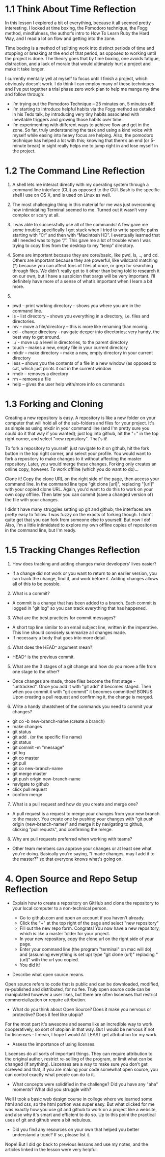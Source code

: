 # 1.1 Think About Time Reflection
In this lesson I explored a bit of everything, because it all seemed pretty interesting. I looked at time boxing, the Pomodoro technique, the Fogg method, mindfulness, the author’s intro to How To Learn Ruby the Hard Way, and I read a lot on flow and getting into the zone.

Time boxing is a method of splitting work into distinct periods of time and stopping or breaking at the end of that period, as opposed to working until the project is done. The theory goes that by time boxing, one avoids fatigue, distraction, and a lack of morale that would ultimately hurt a project and make it take longer.

I currently mentally yell at myself to focus until I finish a project, which obviously doesn’t work. I do think I can employ many of these techniques and I’ve put together a trial phase zero work plan to help me mange my time and follow through:
- I’m trying out the Pomodoro Technique – 25 minutes on, 5 minutes off.
- I’m starting to introduce helpful habits via the Fogg method as detailed in his Tedx talk, by introducing very tiny habits associated with inevitable triggers and growing those habits over time.
- I’m experimenting with different ways to achieve flow and get in the zone. So far, truly understanding the task and using a kind voice with myself while easing into heavy focus are helping. Also, the pomodoro technique has helped a lot with this; knowing that there’s an end (or 5-minute break) in sight really helps me to jump right in and lose myself in the project.

# 1.2 The Command Line Reflection
1. A shell lets me interact directly with my operating system through a command line interface (CLI) as opposed to the GUI. Bash is the specific shell I use on OS X, and is used on Linux as well. 

2. The most challenging thing in this material for me was just overcoming how intimidating Terminal seemed to me. Turned out it wasn’t very complex or scary at all.  

3. I was able to successfully use all of the commands! A few gave me some trouble; specifically I got stuck when I tried to write specific paths starting with “C:” and then with “Macintosh HD”. I eventually learned that all I needed was to type “/”. This gave me a lot of trouble when I was trying to copy files from the desktop to my “temp” directory.  

4. Some are important because they are core/basic, like pwd, ls, .., and cd. Others are important because they are powerful, like wildcard matching (*) because you can affect tons of files at once, or grep for searching through files. We didn’t really get to it other than being told to research it on our own, but I have a suspicion that xargs will be very important. I’ll definitely have more of a sense of what’s important when I learn a bit more.  

5. 
  * pwd – print working directory – shows you where you are in the command line.
  * ls – list directory – shows you everything in a directory, i.e. files and directories.
  * mv – move a file/directory – this is more like renaming than moving.
  * cd – change directory – navigate deeper into directories; very handy, the best way to get around.
  * ../ - move up a level in directories, to the parent directory
  * touch – makes a new, empty file in your current directory
  * mkdir – make directory – make a new, empty directory in your current directory
  * less – shows you the contents of a file in a new window (as opposed to cat, which just prints it out in the current window
  * rmdir – removes a directory
  * rm – removes a file
  * help – gives the user help with/more info on commands

# 1.3 Forking and Cloning
Creating a new repository is easy. A repository is like a new folder on your computer that will hold all of the sub-folders and files for your project. It's as simple as using mkdir in your command line (and I'm pretty sure you could do it that way if you wanted); just log into github, hit the "+" in the top right corner, and select "new repository". That's it!

To fork a repository to yourself, just navigate to it on github, hit the fork button in the top right corner, and select your profile. You would want to fork a repository to make changes to it without affecting the master repository. Later, you would merge these changes. Forking only creates an online copy, however. To work offline (which you do want to do)...

Clone it! Copy the clone URL on the right side of the page, then access your command line. In the command line type "git clone [url]", replacing "[url]" with your copied clone URL. Again, you'd want to do this to work on your own copy offline. Then later you can commit (save a changed version of) the file with your changes.

I didn't have many struggles setting up git and github; the interfaces are pretty easy to follow. I was fuzzy on the exacts of forking though. I didn't quite get that you can fork from someone else to yourself. But now I do! Also, I'm a little intimidated to explore my own offline copies of repositories in the command line, but I'm ready.

# 1.5 Tracking Changes Reflection

1. How does tracking and adding changes make developers' lives easier?
  - If a change did not work or you want to return to an earlier version, you can track the change, find it, and work before it. Adding changes allows all of this to be possble.

2. What is a commit?
  - A commit is a change that has been added to a branch. Each commit is logged in "git log" so you can track everything that has happened.

3. What are the best practices for commit messages?
  - A short top line similar to an email subject line, written in the imperative. This line should consisely summarize all changes made.
  - If necessary a body that goes into more detail.

4. What does the HEAD^ argument mean?
  - HEAD^ is the previous commit.

5. What are the 3 stages of a git change and how do you move a file from one stage to the other?
  - Once changes are made, those files become the first stage - "untracked". Once you add it with "git add" it becomes staged. Then when you commit it with "git commit" it becomes committed! BONUS: Upon creating a pull request and confirming it, the change is merged.

6. Write a handy cheatsheet of the commands you need to commit your changes?
  - git co -b new-branch-name (create a branch)
  - make changes
  - git status
  - git add . (or the specific file name)
  - git status
  - git commit -m "message"
  - git log
  - git co master
  - git pull
  - git co new-branch-name
  - git merge master
  - git push origin new-branch-name
  - navigate to github
  - click pull request
  - confirm merge


7. What is a pull request and how do you create and merge one?
  - A pull request is a request to merge your changes from your new branch to the master. You create one by pushing your changes with "git push origin (new-branch-name)" and merge it by navigating to github, clicking "pull requsts", and confirming the merge.

8. Why are pull requests preferred when working with teams?
  - Other team members can approve your changes or at least see what you're doing. Basically you're saying, "I made changes, may I add it to the master?" so that everyone knows what's going on.

# 4. Open Source and Repo Setup Reflection

- Explain how to create a repository on GitHub and clone the repository to your local computer to a non-technical person.
  - Go to github.com and open an account if you haven't already.
  - Click the "+" at the top right of the page and select "new repository"
  - Fill out the new repo form. Congrats! You now have a new repository, which is like a master folder for your project.
  - In your new repository, copy the clone url on the right side of your page.
  - Enter your command line (the program "terminal" on mac will do) and (assuming everything is set up) type "git clone (url)" replacing "(url)" with the url you copied.
  - You did it!

- Describe what open source means.

Open source refers to code that is public and can be downloaded, modified, re-published and distributed, for no fee. Truly open source code can be manipulated however a user likes, but there are often liscenses that restrict commercialization or require attribution.

- What do you think about Open Source? Does it make you nervous or protective? Does it feel like utopia?

For the most part it's awesome and seems like an incredible way to work cooperatively, so sort of utopian in that way. But I would be nervous if not for liscenses - I mean, I hope I would AT LEAST get attribution for my work.

- Assess the importance of using licenses.

Liscenses do all sorts of important things. They can require attribution to the original author, restrict re-selling of the program, or limit what can be changed (if anything). Liscenses are a way to make sure you don't get screwed and that, if you are making your code somewhat open source, you can control exactly what people can do to it.

- What concepts were solidified in the challenge? Did you have any "aha" moments? What did you struggle with?

Well I took a basic web design course in college where we learned some html and css, so the html portion was super easy. But what clicked for me was exactly how you use git and github to work on a project like a website, and also why it's smart and efficient to do so. Up to this point the practical uses of git and github were a bit nebulous.

- Did you find any resources on your own that helped you better understand a topic? If so, please list it.

Nope! But I did go back to previous lessons and use my notes, and the articles linked in the lesson were very helpful.
